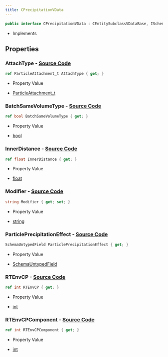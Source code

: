 ```yaml
---
title: CPrecipitationVData
---
```


```csharp
public interface CPrecipitationVData : CEntitySubclassVDataBase, ISchemaClass<CEntitySubclassVDataBase>, ISchemaClass<CPrecipitationVData>, ISchemaField, ISchemaClass, INativeHandle
```

- Implements

## Properties

### **AttachType** - [Source Code](https://github.com/swiftly-solution/swiftlys2/blob/main/managed/src/SwiftlyS2.Generated/Schemas/Interfaces/CPrecipitationVData.cs#L21)

```csharp
ref ParticleAttachment_t AttachType { get; }
```

- Property Value

- [ParticleAttachment_t](/docs/api/shared/schemadefinitions/particleattachment_t)

### **BatchSameVolumeType** - [Source Code](https://github.com/swiftly-solution/swiftlys2/blob/main/managed/src/SwiftlyS2.Generated/Schemas/Interfaces/CPrecipitationVData.cs#L23)

```csharp
ref bool BatchSameVolumeType { get; }
```

- Property Value

- [bool](https://learn.microsoft.com/dotnet/api/system.boolean)

### **InnerDistance** - [Source Code](https://github.com/swiftly-solution/swiftlys2/blob/main/managed/src/SwiftlyS2.Generated/Schemas/Interfaces/CPrecipitationVData.cs#L19)

```csharp
ref float InnerDistance { get; }
```

- Property Value

- [float](https://learn.microsoft.com/dotnet/api/system.single)

### **Modifier** - [Source Code](https://github.com/swiftly-solution/swiftlys2/blob/main/managed/src/SwiftlyS2.Generated/Schemas/Interfaces/CPrecipitationVData.cs#L29)

```csharp
string Modifier { get; set; }
```

- Property Value

- [string](https://learn.microsoft.com/dotnet/api/system.string)

### **ParticlePrecipitationEffect** - [Source Code](https://github.com/swiftly-solution/swiftlys2/blob/main/managed/src/SwiftlyS2.Generated/Schemas/Interfaces/CPrecipitationVData.cs#L17)

```csharp
SchemaUntypedField ParticlePrecipitationEffect { get; }
```

- Property Value

- [SchemaUntypedField](/docs/api/shared/schemas/schemauntypedfield)

### **RTEnvCP** - [Source Code](https://github.com/swiftly-solution/swiftlys2/blob/main/managed/src/SwiftlyS2.Generated/Schemas/Interfaces/CPrecipitationVData.cs#L25)

```csharp
ref int RTEnvCP { get; }
```

- Property Value

- [int](https://learn.microsoft.com/dotnet/api/system.int32)

### **RTEnvCPComponent** - [Source Code](https://github.com/swiftly-solution/swiftlys2/blob/main/managed/src/SwiftlyS2.Generated/Schemas/Interfaces/CPrecipitationVData.cs#L27)

```csharp
ref int RTEnvCPComponent { get; }
```

- Property Value

- [int](https://learn.microsoft.com/dotnet/api/system.int32)

